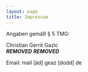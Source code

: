 ```yaml
---
layout: page
title: Impressum
---
```


Angaben gemäß § 5 TMG:

Christian Gerrit Gazic  
***REMOVED***
***REMOVED***

Email: mail [äd] geaz [dodd] de

